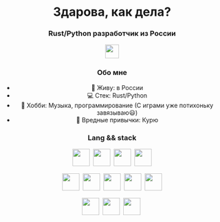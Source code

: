 <div id="header" align="center">
    <h1>Здарова, как дела?</h1>
    <h3>Rust/Python разработчик из России</h3>
<div>

<a href="lolzteam-url">
    <img src="https://lolz.live/favicon.svg" height="32", width="32"/>
</a>


### Обо мне
- :compass: Живу: в России
- :computer: Стек: Rust/Python
- :high_brightness: Хобби: Музыка, программирование (С играми уже потихоньку завязываю:smiley:)
- :firecracker: Вредные привычки: Курю


### Lang && stack

<img src="https://cdn.jsdelivr.net/gh/devicons/devicon@latest/icons/python/python-original-wordmark.svg" height="40" width="40"/>&nbsp;
<img src="https://cdn.jsdelivr.net/gh/devicons/devicon@latest/icons/poetry/poetry-original.svg" height="40" width="40"/>&nbsp;
<img src="https://cdn.jsdelivr.net/gh/devicons/devicon@latest/icons/sqlalchemy/sqlalchemy-original-wordmark.svg" height="40" width="40"/>&nbsp;
<img src="https://cdn.jsdelivr.net/gh/devicons/devicon@latest/icons/fastapi/fastapi-original-wordmark.svg" height="40" width="40"/>


<img src="https://cdn.jsdelivr.net/gh/devicons/devicon@latest/icons/rust/rust-original.svg" height="40" width="40"/>&nbsp;
<img src="https://actix.rs/img/logo-icon.png" height="40" width="40"/>&nbsp;
<img src="https://diesel.rs/assets/images/diesel_logo_favicon.png" height="40" width="40"/>&nbsp;
<img src="https://www.enzounified.com/images/adapters/SQLX-icon.png" height="40" width="40"/>&nbsp;
<img src="https://tokio.rs/img/icons/tokio.svg" height="40" width="40"/>

<img src="https://cdn.jsdelivr.net/gh/devicons/devicon@latest/icons/postgresql/postgresql-original-wordmark.svg" height="40" width="40"/>&nbsp;
<img src="https://cdn.jsdelivr.net/gh/devicons/devicon@latest/icons/docker/docker-original-wordmark.svg" height="40" width="40"/>&nbsp;
<img src="https://cdn.jsdelivr.net/gh/devicons/devicon@latest/icons/linux/linux-original.svg" height="40" width="40"/>&nbsp;